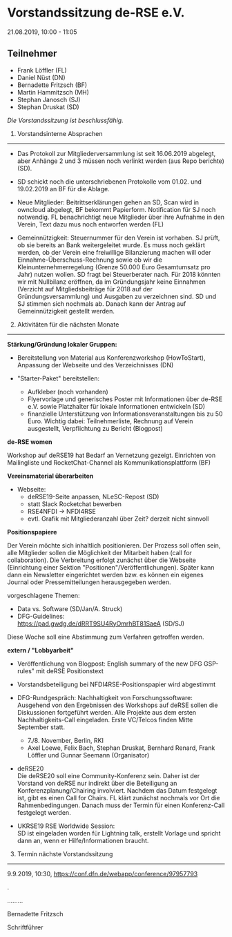 Vorstandssitzung de-RSE e.V.
============================

21.08.2019, 10:00 - 11:05
 

Teilnehmer
-----------

*   Frank Löffler (FL)
*   Daniel Nüst (DN)
*   Bernadette Fritzsch (BF)
*   Martin Hammitzsch (MH)
*   Stephan Janosch (SJ)
*   Stephan Druskat (SD)

*Die Vorstandssitzung ist beschlussfähig.*

  


1.  Vorstandsinterne Absprachen
-------------------------------
    

*   Das Protokoll zur Mitgliederversammlung ist seit 16.06.2019 abgelegt, aber
    Anhänge 2 und 3 müssen noch verlinkt werden (aus Repo berichte) (SD).

*   SD schickt noch die unterschriebenen Protokolle vom 01.02. und 19.02.2019 an
    BF für die Ablage.

*   Neue Mitglieder: Beitrittserklärungen gehen an SD, Scan wird in owncloud
    abgelegt, BF bekommt Papierform. Notification für SJ noch notwendig. FL
    benachrichtigt neue Mitglieder über ihre Aufnahme in den Verein, Text dazu
    mus noch entworfen werden (FL)

*   Gemeinnützigkeit: Steuernummer für den Verein ist vorhaben. SJ prüft, ob sie
    bereits an Bank weitergeleitet wurde. Es muss noch geklärt werden, ob der
    Verein eine freiwillige Bilanzierung machen will oder
    Einnahme-Überschuss-Rechnung sowie ob wir die Kleinunternehmerregelung
    (Grenze 50.000 Euro Gesamtumsatz pro Jahr) nutzen wollen. SD fragt bei
    Steuerberater nach. Für 2018 könnten wir mit Nullbilanz eröffnen, da im
    Gründungsjahr keine Einnahmen (Verzicht auf Mitgliedsbeiträge für 2018 auf
    der Gründungsversammlung) und Ausgaben zu verzeichnen sind. SD und SJ
    stimmen sich nochmals ab. Danach kann der Antrag auf Gemeinnützigkeit
    gestellt werden.


2. Aktivitäten für die nächsten Monate
--------------------------------------

**Stärkung/Gründung lokaler Gruppen:** 

* Bereitstellung von Material aus Konferenzworkshop (HowToStart), Anpassung der 
  Webseite und des Verzeichnisses (DN)
  
* "Starter-Paket" bereitstellen: 
  * Aufkleber (noch vorhanden)
  * Flyervorlage und generisches Poster mit Informationen
  über de-RSE e.V. sowie Platzhalter für lokale Informationen entwickeln (SD)
  * finanzielle Unterstützung von Informationsveranstaltungen bis zu 50 Euro. 
	Wichtig dabei: Teilnehmerliste, Rechnung auf Verein ausgestellt, Verpflichtung zu Bericht (Blogpost)  
                    
**de-RSE women**

Workshop auf deRSE19 hat Bedarf an Vernetzung gezeigt. Einrichten von Mailingliste und 
RocketChat-Channel als Kommunikationsplattform (BF)
  
**Vereinsmaterial überarbeiten**  
            
* Webseite:
  * deRSE19-Seite anpassen, NLeSC-Repost (SD)  
  * statt Slack Rocketchat bewerben  
  * RSE4NFDI -\> NFDI4RSE  
  * evtl. Grafik mit Mitgliederanzahl über Zeit? derzeit nicht sinnvoll  
               
**Positionspapiere** 

Der Verein möchte sich inhaltlich positionieren. Der Prozess soll offen sein, alle 
Mitglieder sollen die Möglichkeit der Mitarbeit haben (call for collaboration). 
Die Verbreitung erfolgt zunächst über die Webseite (Einrichtung einer Sektion 
"Positionen"/Veröffentlichungen). Später kann dann ein Newsletter eingerichtet werden bzw. 
es können ein eigenes Journal oder Pressemitteilungen herausgegeben werden. 

vorgeschlagene Themen:

* Data vs. Software (SD/Jan/A. Struck) 
* DFG-Guidelines: <https://pad.gwdg.de/dRRT9SU4RyOmrhBT81SaeA> (SD/SJ) 

Diese Woche soll eine Abstimmung zum Verfahren getroffen werden. 
                    
**extern / "Lobbyarbeit"** 
 
* Veröffentlichung von Blogpost: English summary of the new DFG GSP-rules" mit deRSE Positionstext 
 
* Vorstandsbeteiligung bei NFDI4RSE-Positionspapier wird abgestimmt  

* DFG-Rundgespräch: 
Nachhaltigkeit von Forschungssoftware: Ausgehend von den Ergebnissen des Workshops auf deRSE 
sollen die Diskussionen fortgeführt werden. Alle Projekte aus dem ersten Nachhaltigkeits-Call 
eingeladen. Erste VC/Telcos finden Mitte September statt. 
  * 7./8. November, Berlin, RKI  
  * Axel Loewe, Felix Bach, Stephan Druskat, Bernhard Renard, Frank
            Löffler und Gunnar Seemann (Organisator)

* deRSE20  
Die deRSE20 soll eine Community-Konferenz sein. Daher ist der Vorstand von deRSE nur indirekt über die 
Beteiligung an Konferenzplanung/Chairing involviert. Nachdem das Datum festgelegt ist, gibt es einen Call for Chairs.
FL klärt zunächst nochmals vor Ort die Rahmenbedingungen. Danach muss der Termin für einen Konferenz-Call festgelegt werden.

* UKRSE19 RSE Worldwide Session:  
SD ist eingeladen worden für Lightning talk, erstellt Vorlage und spricht dann an, wenn er Hilfe/Informationen braucht.
  
                

3.  Termin nächste Vorstandssitzung
-----------------------------------
9.9.2019, 10:30, https://conf.dfn.de/webapp/conference/97957793  
    


.

.........

Bernadette Fritzsch

Schriftführer
 